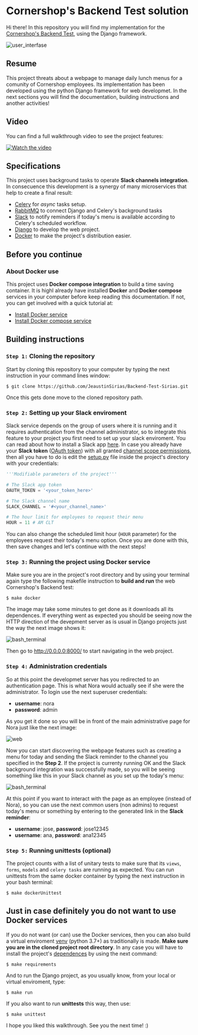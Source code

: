 # Cornershop's Backend Test solution

Hi there! In this repository you will find my implementation for the [Cornershop's Backend Test](https://github.com/JeaustinSirias/Backend-Test-Sirias/blob/main/docs/enunciated.md), using the Django framework.

![user_interfase](https://res-3.cloudinary.com/crunchbase-production/image/upload/c_lpad,h_170,w_170,f_auto,b_white,q_auto:eco/v1457824623/x0qk4ds6je7usxll6vhk.png)


## Resume
This project threats about a webpage to manage daily lunch menus for a comunity of Cornershop employees. Its implementation has been developed using the python Django framework for web developmet. In the next sections you will find the documentation, building instructions and another activities!


## Video
You can find a full walkthrough video to see the project features:

[![Watch the video](https://i.imgur.com/wEHDbPs.png)](https://youtu.be/RND7s5csZW0)

## Specifications

This project uses background tasks to operate **Slack channels integration**. In consecuence this development is a synergy of many microservices that help to create a final result:

* [Celery](https://docs.celeryproject.org/en/stable/getting-started/introduction.html) for *async* tasks setup.
* [RabbitMQ](https://www.rabbitmq.com/) to connect Django and Celery's background tasks
* [Slack](https://slack.com/intl/en-cr/) to notify reminders if today's menu is available according to Celery's scheduled workflow.
* [Django](https://www.djangoproject.com/) to develop the web project.
* [Docker](https://www.docker.com/) to make the project's distribution easier.

## Before you continue
### About Docker use
This project uses **Docker compose integration** to build a time saving container. It is highl already have installed **Docker** and **Docker compose** services in your computer before keep reading this documentation. If not, you can get involved with a quick tutorial at:

* [Install Docker service](https://docs.docker.com/get-docker/)
* [Install Docker compose service](https://docs.docker.com/compose/install/)

## Building instructions
### `Step 1:` Cloning the repository
Start by cloning this repository to your computer by typing the next instruction in your command lines window:

```command
$ git clone https://github.com/JeaustinSirias/Backend-Test-Sirias.git
```
Once this gets done move to the cloned repository path.

### `Step 2:` Setting up your Slack enviroment
Slack service depends on the group of users where it is running and it requires authentication from the channel administrator, so to integrate this feature to your project you first need to set up your slack enviroment. You can read about how to install a Slack app [here](https://api.slack.com/apps). In case you already have your **Slack token** ([OAuth token](https://slack.com/intl/en-cr/help/articles/215770388-Create-and-regenerate-API-tokens)) with all granted [channel scope permissions](https://api.slack.com/scopes), then all you have to do is edit the [setup.py](https://github.com/JeaustinSirias/Backend-Test-Sirias/blob/main/main/setup.py) file inside the project's directory with your credentials:

```python
'''Modifiable parameters of the project'''

# The Slack app token
OAUTH_TOKEN = '<your_token_here>' 

# The Slack channel name
SLACK_CHANNEL = '#<your_channel_name>'

# The hour limit for employees to request their menu
HOUR = 11 # AM CLT
```
You can also change the scheduled limit hour (`HOUR` parameter) for the employees request their today's menu option. Once you are done with this, then save changes and let's continue with the next steps!

### `Step 3:` Running the project using Docker service
Make sure you are in the project's root directory and by using your terminal again type the following makefile instruction to **build and run** the web Cornershop's Backend test:

```command
$ make docker
```
The image may take some minutes to get done as it downloads all its dependences. If everything went as expected you should be seeing now the HTTP direction of the devepment server as is usual in Django projects just the way the next image shows it:

![bash_terminal](https://i.imgur.com/p4i1i0B.png)

Then go to <http://0.0.0.0:8000/> to start navigating in the web project.

### `Step 4:` Administration credentials
So at this point the developmet server has you redirected to an authentication page. This is what Nora would actually see if she were the administrator. To login use the next superuser credentials:

* **username**: nora
* **password**: admin
 
As you get it done so you will be in front of the main administrative page for Nora just like the next image:

![web](https://i.imgur.com/4wfFlj6.png)

Now you can start discovering the webpage features such as creating a menu for today and sending the Slack reminder to the channel you specified in the **Step 2**. If the project is currenty running OK and the Slack background integration was successfully made, so you will be seeing something like this in your Slack channel as you set up the today's menu:

![bash_terminal](https://i.imgur.com/AKK1Gat.png)

At this point if you want to interact with the page as an employee (instead of Nora), so you can use the next common users (non admins) to request today's menu or something by entering to the generated link in the **Slack reminder**:

* **username**: jose, **password**: jose12345
* **username**: ana, **password**: ana12345

### `Step 5:` Running unittests (optional)
The project counts with a list of unitary tests to make sure that its `views`, `forms`, `models` and `celery tasks` are running as expected. You can run unittests from the same docker container by typing the next instruction in your bash terminal:

```command
$ make dockerUnittest
```

## Just in case definitely you do not want to use Docker services
If you do not want (or can) use the Docker services, then you can also build a virtual enviroment [venv](https://docs.python.org/3/tutorial/venv.html) (python 3.7+) as traditionally is made. **Make sure you are in the cloned project root directory**. In any case you will have to install the project's [dependences](https://github.com/JeaustinSirias/Backend-Test-Sirias/blob/main/requirements.txt) by using the next command:

```command
$ make requirements
```
And to run the Django project, as you usually know, from your local or virtual enviroment, type:

```command
$ make run
```
If you also want to run **unittests** this way, then use:

```command
$ make unittest
```
I hope you liked this walkthrough. See you the next time! :)


